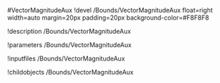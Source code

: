 <!-- MOOSE Object Documentation Stub: Remove this when content is added. -->
#VectorMagnitudeAux
!devel /Bounds/VectorMagnitudeAux float=right width=auto margin=20px padding=20px background-color=#F8F8F8

!description /Bounds/VectorMagnitudeAux

!parameters /Bounds/VectorMagnitudeAux

!inputfiles /Bounds/VectorMagnitudeAux

!childobjects /Bounds/VectorMagnitudeAux
